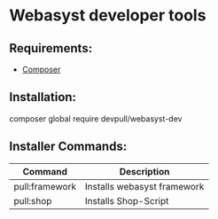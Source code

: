 # Webasyst developer tools

## Requirements:
* [Composer](https://getcomposer.org/)

## Installation:
composer global require devpull/webasyst-dev

## Installer Commands:
| Command       | Description                  |
|---------------|------------------------------|
| pull:framework| Installs webasyst framework  |
| pull:shop     | Installs Shop-Script         |
